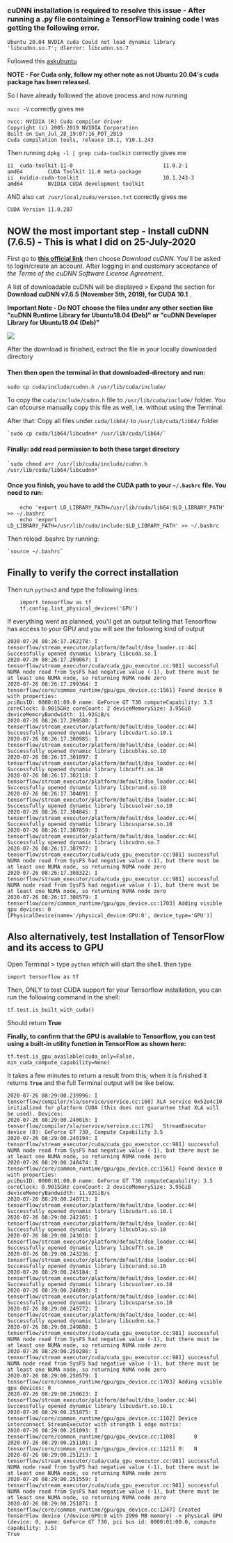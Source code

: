 ### cuDNN installation is required to resolve this issue - After running a .py file containing a TensorFlow training code I was getting the following error.

```
Ubuntu 20.04 NVDIA cuda Could not load dynamic library 'libcudnn.so.7'; dlerror: libcudnn.so.7
```

Followed this [askubuntu](https://askubuntu.com/questions/1230645/when-is-cuda-gonna-be-released-for-ubuntu-20-04)

**NOTE - For Cuda only, follow my other note as not Ubuntu 20.04's cuda package has been released.**

So I have already followed the above process and now running

`nvcc -V` correctly gives me

```
nvcc: NVIDIA (R) Cuda compiler driver
Copyright (c) 2005-2019 NVIDIA Corporation
Built on Sun_Jul_28_19:07:16_PDT_2019
Cuda compilation tools, release 10.1, V10.1.243

```

Then running `dpkg -l | grep cuda-toolkit` correctly gives me

```
ii  cuda-toolkit-11-0                             11.0.2-1                                  amd64        CUDA Toolkit 11.0 meta-package
ii  nvidia-cuda-toolkit                           10.1.243-3                                amd64        NVIDIA CUDA development toolkit

```

AND also `cat /usr/local/cuda/version.txt` correctly gives me

`CUDA Version 11.0.207`

## NOW the most important step - Install cuDNN (7.6.5) - This is what I did on 25-July-2020

First go to **[this official link][3]** then choose _Download cuDNN_. You'll be asked to login/create an account. After logging in and customary acceptance of _the Terms of the cuDNN Software License Agreement_.

A list of downloadable cuDNN will be displayed > Expand the section for **Download cuDNN v7.6.5 (November 5th, 2019), for CUDA 10.1** .

**Important Note - Do NOT choose the files under any other section like "cuDNN Runtime Library for Ubuntu18.04 (Deb)" or "cuDNN Developer Library for Ubuntu18.04 (Deb)"**

![](2020-07-26-07-48-25.png)

After the download is finished, extract the file in your locally downloaded directory

#### Then then open the terminal in that downloaded-directory and run:

`sudo cp cuda/include/cudnn.h /usr/lib/cuda/include/`

To copy the `cuda/include/cudnn.h` file to `/usr/lib/cuda/include/` folder. You can ofcourse manually copy this file as well, i.e. without using the Terminal.

After that: Copy all files under `cuda/lib64/` to `/usr/lib/cuda/lib64/` folder

    `sudo cp cuda/lib64/libcudnn* /usr/lib/cuda/lib64/`

#### Finally: add read permission to both these target directory

    `sudo chmod a+r /usr/lib/cuda/include/cudnn.h /usr/lib/cuda/lib64/libcudnn*`

#### Once you finish, you have to add the CUDA path to your `~/.bashrc` file. You need to run:

```
    echo 'export LD_LIBRARY_PATH=/usr/lib/cuda/lib64:$LD_LIBRARY_PATH' >> ~/.bashrc
    echo 'export LD_LIBRARY_PATH=/usr/lib/cuda/include:$LD_LIBRARY_PATH' >> ~/.bashrc

```

Then reload .bashrc by running:

    `source ~/.bashrc`

## Finally to verify the correct installation

Then run `python3` and type the following lines:

```
    import tensorflow as tf
    tf.config.list_physical_devices('GPU')
```

If everything went as planned, you'll get an output telling that Tensorflow has access to your GPU and you will see the following kind of output

```
2020-07-26 08:26:17.262278: I tensorflow/stream_executor/platform/default/dso_loader.cc:44] Successfully opened dynamic library libcuda.so.1
2020-07-26 08:26:17.299067: I tensorflow/stream_executor/cuda/cuda_gpu_executor.cc:981] successful NUMA node read from SysFS had negative value (-1), but there must be at least one NUMA node, so returning NUMA node zero
2020-07-26 08:26:17.299364: I tensorflow/core/common_runtime/gpu/gpu_device.cc:1561] Found device 0 with properties:
pciBusID: 0000:01:00.0 name: GeForce GT 730 computeCapability: 3.5
coreClock: 0.9015GHz coreCount: 2 deviceMemorySize: 3.95GiB deviceMemoryBandwidth: 11.92GiB/s
2020-07-26 08:26:17.299580: I tensorflow/stream_executor/platform/default/dso_loader.cc:44] Successfully opened dynamic library libcudart.so.10.1
2020-07-26 08:26:17.300985: I tensorflow/stream_executor/platform/default/dso_loader.cc:44] Successfully opened dynamic library libcublas.so.10
2020-07-26 08:26:17.301897: I tensorflow/stream_executor/platform/default/dso_loader.cc:44] Successfully opened dynamic library libcufft.so.10
2020-07-26 08:26:17.302118: I tensorflow/stream_executor/platform/default/dso_loader.cc:44] Successfully opened dynamic library libcurand.so.10
2020-07-26 08:26:17.304091: I tensorflow/stream_executor/platform/default/dso_loader.cc:44] Successfully opened dynamic library libcusolver.so.10
2020-07-26 08:26:17.304845: I tensorflow/stream_executor/platform/default/dso_loader.cc:44] Successfully opened dynamic library libcusparse.so.10
2020-07-26 08:26:17.307859: I tensorflow/stream_executor/platform/default/dso_loader.cc:44] Successfully opened dynamic library libcudnn.so.7
2020-07-26 08:26:17.307977: I tensorflow/stream_executor/cuda/cuda_gpu_executor.cc:981] successful NUMA node read from SysFS had negative value (-1), but there must be at least one NUMA node, so returning NUMA node zero
2020-07-26 08:26:17.308322: I tensorflow/stream_executor/cuda/cuda_gpu_executor.cc:981] successful NUMA node read from SysFS had negative value (-1), but there must be at least one NUMA node, so returning NUMA node zero
2020-07-26 08:26:17.308579: I tensorflow/core/common_runtime/gpu/gpu_device.cc:1703] Adding visible gpu devices: 0
[PhysicalDevice(name='/physical_device:GPU:0', device_type='GPU')]

```

## Also alternatively, test Installation of TensorFlow and its access to GPU

Open Terminal > type `python` which will start the shell. then type

`import tensorflow as tf`

Then, ONLY to test CUDA support for your Tensorflow installation, you can run the following command in the shell:

`tf.test.is_built_with_cuda()`

Should return **True**

**Finally, to confirm that the GPU is available to Tensorflow, you can test using a built-in utility function in TensorFlow as shown here:**

```
tf.test.is_gpu_available(cuda_only=False, min_cuda_compute_capability=None)
```

It takes a few minutes to return a result from this; when it is finished it returns **`True`** and the full Terminal output will be like below.

```
2020-07-26 08:29:00.239996: I tensorflow/compiler/xla/service/service.cc:168] XLA service 0x52e4c10 initialized for platform CUDA (this does not guarantee that XLA will be used). Devices:
2020-07-26 08:29:00.240016: I tensorflow/compiler/xla/service/service.cc:176]   StreamExecutor device (0): GeForce GT 730, Compute Capability 3.5
2020-07-26 08:29:00.240194: I tensorflow/stream_executor/cuda/cuda_gpu_executor.cc:981] successful NUMA node read from SysFS had negative value (-1), but there must be at least one NUMA node, so returning NUMA node zero
2020-07-26 08:29:00.240474: I tensorflow/core/common_runtime/gpu/gpu_device.cc:1561] Found device 0 with properties:
pciBusID: 0000:01:00.0 name: GeForce GT 730 computeCapability: 3.5
coreClock: 0.9015GHz coreCount: 2 deviceMemorySize: 3.95GiB deviceMemoryBandwidth: 11.92GiB/s
2020-07-26 08:29:00.240713: I tensorflow/stream_executor/platform/default/dso_loader.cc:44] Successfully opened dynamic library libcudart.so.10.1
2020-07-26 08:29:00.242165: I tensorflow/stream_executor/platform/default/dso_loader.cc:44] Successfully opened dynamic library libcublas.so.10
2020-07-26 08:29:00.243010: I tensorflow/stream_executor/platform/default/dso_loader.cc:44] Successfully opened dynamic library libcufft.so.10
2020-07-26 08:29:00.243236: I tensorflow/stream_executor/platform/default/dso_loader.cc:44] Successfully opened dynamic library libcurand.so.10
2020-07-26 08:29:00.245184: I tensorflow/stream_executor/platform/default/dso_loader.cc:44] Successfully opened dynamic library libcusolver.so.10
2020-07-26 08:29:00.246093: I tensorflow/stream_executor/platform/default/dso_loader.cc:44] Successfully opened dynamic library libcusparse.so.10
2020-07-26 08:29:00.249772: I tensorflow/stream_executor/platform/default/dso_loader.cc:44] Successfully opened dynamic library libcudnn.so.7
2020-07-26 08:29:00.249888: I tensorflow/stream_executor/cuda/cuda_gpu_executor.cc:981] successful NUMA node read from SysFS had negative value (-1), but there must be at least one NUMA node, so returning NUMA node zero
2020-07-26 08:29:00.250286: I tensorflow/stream_executor/cuda/cuda_gpu_executor.cc:981] successful NUMA node read from SysFS had negative value (-1), but there must be at least one NUMA node, so returning NUMA node zero
2020-07-26 08:29:00.250579: I tensorflow/core/common_runtime/gpu/gpu_device.cc:1703] Adding visible gpu devices: 0
2020-07-26 08:29:00.250623: I tensorflow/stream_executor/platform/default/dso_loader.cc:44] Successfully opened dynamic library libcudart.so.10.1
2020-07-26 08:29:00.251075: I tensorflow/core/common_runtime/gpu/gpu_device.cc:1102] Device interconnect StreamExecutor with strength 1 edge matrix:
2020-07-26 08:29:00.251093: I tensorflow/core/common_runtime/gpu/gpu_device.cc:1108]      0
2020-07-26 08:29:00.251101: I tensorflow/core/common_runtime/gpu/gpu_device.cc:1121] 0:   N
2020-07-26 08:29:00.251213: I tensorflow/stream_executor/cuda/cuda_gpu_executor.cc:981] successful NUMA node read from SysFS had negative value (-1), but there must be at least one NUMA node, so returning NUMA node zero
2020-07-26 08:29:00.251559: I tensorflow/stream_executor/cuda/cuda_gpu_executor.cc:981] successful NUMA node read from SysFS had negative value (-1), but there must be at least one NUMA node, so returning NUMA node zero
2020-07-26 08:29:00.251871: I tensorflow/core/common_runtime/gpu/gpu_device.cc:1247] Created TensorFlow device (/device:GPU:0 with 2996 MB memory) -> physical GPU (device: 0, name: GeForce GT 730, pci bus id: 0000:01:00.0, compute capability: 3.5)
True
```

[1]: https://askubuntu.com/users/263979/meetnick
[2]: https://askubuntu.com/a/1231356/822295
[3]: https://developer.nvidia.com/rdp/form/cudnn-download-survey
